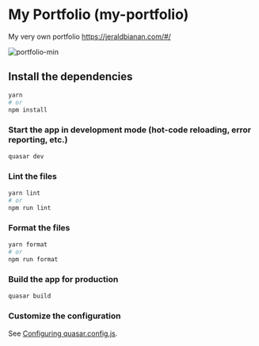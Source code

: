 # My Portfolio (my-portfolio)

My very own portfolio
https://jeraldbianan.com/#/


![portfolio-min](https://github.com/user-attachments/assets/e3c7f517-fef2-4f14-bf7e-e03f95884a2d)


## Install the dependencies
```bash
yarn
# or
npm install
```

### Start the app in development mode (hot-code reloading, error reporting, etc.)
```bash
quasar dev
```


### Lint the files
```bash
yarn lint
# or
npm run lint
```


### Format the files
```bash
yarn format
# or
npm run format
```



### Build the app for production
```bash
quasar build
```

### Customize the configuration
See [Configuring quasar.config.js](https://v2.quasar.dev/quasar-cli-vite/quasar-config-js).
